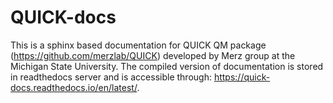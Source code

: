 # QUICK-docs

This is a sphinx based documentation for QUICK QM package (https://github.com/merzlab/QUICK) developed by Merz group 
at the Michigan State University. 
The compiled version of documentation is stored in readthedocs server and is accessible through: https://quick-docs.readthedocs.io/en/latest/. 
